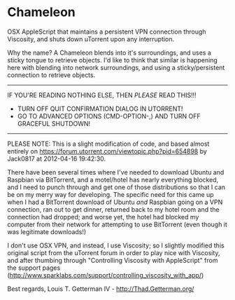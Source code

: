 Chameleon
=========

OSX AppleScript that maintains a persistent VPN connection through Viscosity, and shuts down uTorrent upon any interruption.

Why the name?  A Chameleon blends into it's surroundings, and uses a sticky tongue to retrieve objects.  I'd like to think that similar is happening here with blending into network surroundings, and using a sticky/persistent connection to retrieve objects.

----------
IF YOU'RE READING NOTHING ELSE, THEN *PLEASE* READ THIS!!!
* TURN OFF QUIT CONFIRMATION DIALOG IN UTORRENT!
* GO TO ADVANCED OPTIONS (CMD-OPTION-,) AND TURN OFF GRACEFUL SHUTDOWN!
----------

PLEASE NOTE: This is a slight modification of code, and based almost entirely on https://forum.utorrent.com/viewtopic.php?pid=654898 by Jack0817 at 2012-04-16 19:42:30.

There have been several times where I've needed to download Ubuntu and Raspbian via BitTorrent, and a motel/hotel has nearly everything blocked, and I need to punch through and get one of those distributions so that I can be on my merry way for developing.  The specific need for this came up when I had a BitTorrent download of Ubuntu *and* Raspbian going on a VPN connection, ran out to get dinner, returned back to my hotel room and the connection had dropped; and worse yet, the hotel had blocked my computer from their network for attempting to use BitTorrent (even though it was legitimate downloads!)

I don't use OSX VPN, and instead, I use Viscosity; so I slightly modified this original script from the uTorrent forum in order to play nice with Viscosity, and after thumbing through "Controlling Viscosity with AppleScript" from the support pages (http://www.sparklabs.com/support/controlling_viscosity_with_app/)

Best regards,
Louis T. Getterman IV - http://Thad.Getterman.org/
